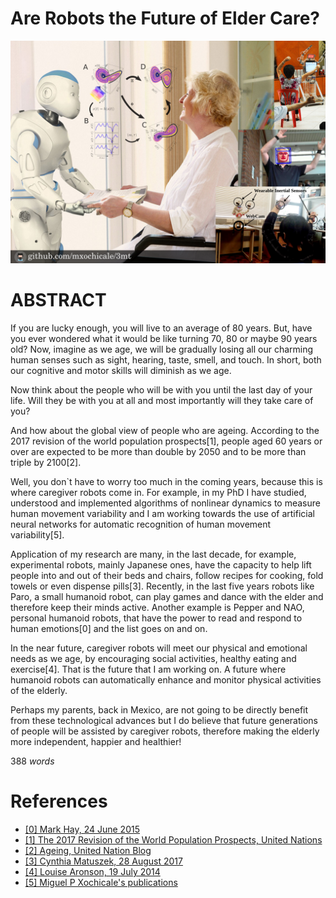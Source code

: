 # Are Robots the Future of Elder Care?

![Image](https://github.com/mxochicale/3minutesthesis/blob/master/rehearsals/images/figure07.png)

# ABSTRACT
If you are lucky enough, you will live to an average of 80 years.
But, have you ever wondered what it would be like turning 70, 80 or maybe 90 years old?
Now, imagine as we age, we will be gradually losing all our
charming human senses such as sight, hearing, taste, smell, and touch.
In short, both our cognitive and motor skills will diminish as we age.

Now think about the people who will be with you until the last day of your life.
Will they be with you at all 
and most importantly will they take care of you?

And how about the global view of people who are ageing.
According to the 2017 revision of the world population prospects[1], 
people aged 60 years or over
are expected to be more than double by 2050 and to be more than triple by 2100[2].

Well, you don`t have to worry too much in the coming years, 
because this is where caregiver robots come in.
For example, in my PhD 
I have studied, understood and implemented algorithms of nonlinear dynamics
to measure human movement variability and I am working towards the use
of artificial neural networks 
for automatic recognition of human movement variability[5].

Application of my research are many, in the last decade, for example, 
experimental robots, mainly Japanese ones, have the capacity to help lift 
people into and out of their beds and chairs, follow recipes for cooking, 
fold towels or even dispense pills[3].
Recently, in the last five years robots like
Paro, a small humanoid robot, can play games and dance with the elder
and therefore keep their minds active.
Another example is Pepper and NAO, personal humanoid robots, that have the power 
to read and respond to human emotions[0]
and the list goes on and on.

In the near future, caregiver robots will meet our physical and emotional needs as we age,
by encouraging social activities, healthy eating and exercise[4].
That is the future that I am working on.
A future where humanoid robots can automatically enhance and monitor physical activities of the elderly.

Perhaps my parents, back in Mexico, are not going to be directly benefit 
from these technological advances 
but I do believe that future generations of people
will be assisted by caregiver robots,
therefore making the elderly more independent, happier and healthier!

388 _words_

# References
* [ [0] Mark Hay, 24 June 2015 ](https://www.good.is/articles/robots-elder-care-pepper-exoskeletons-japan)
* [ [1] The 2017 Revision of the World Population Prospects, United Nations](https://esa.un.org/unpd/wpp/Publications/Files/WPP2017_KeyFindings.pdf)
* [ [2] Ageing, United Nation Blog](http://www.un.org/en/sections/issues-depth/ageing/)
* [ [3] Cynthia Matuszek, 28 August 2017](http://uk.businessinsider.com/robot-caregivers-for-the-elderly-10-years-away-2017-8)
* [ [4] Louise Aronson, 19 July 2014](https://www.nytimes.com/2014/07/20/opinion/sunday/the-future-of-robot-caregivers.html)
* [ [5] Miguel P Xochicale's publications](https://mxochicale.github.io/publications/) 

